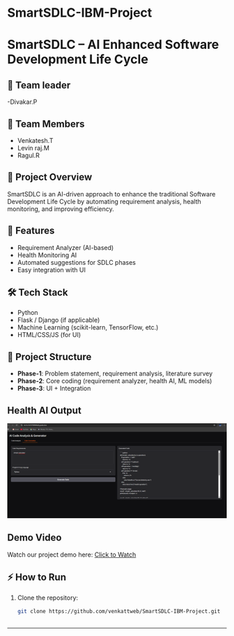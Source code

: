# SmartSDLC-IBM-Project
# SmartSDLC – AI Enhanced Software Development Life Cycle

## 👥 Team leader
 -Divakar.P

## 👥 Team Members
- Venkatesh.T
- Levin raj.M
- Ragul.R

## 📌 Project Overview
SmartSDLC is an AI-driven approach to enhance the traditional Software Development Life Cycle by automating requirement analysis, health monitoring, and improving efficiency.

## 🚀 Features
- Requirement Analyzer (AI-based)
- Health Monitoring AI
- Automated suggestions for SDLC phases
- Easy integration with UI

## 🛠️ Tech Stack
- Python
- Flask / Django (if applicable)
- Machine Learning (scikit-learn, TensorFlow, etc.)
- HTML/CSS/JS (for UI)

## 📂 Project Structure
- **Phase-1**: Problem statement, requirement analysis, literature survey  
- **Phase-2**: Core coding (requirement analyzer, health AI, ML models)  
- **Phase-3**: UI + Integration

## Health AI Output
![Health AI Output](Health_ai_output.png)

## Demo Video
Watch our project demo here: [Click to Watch](https://drive.google.com/file/d/1LP9thoMf3nxvr3ZVv680mvF-JOh-xFcD/view?usp=sharing)
    
 
## ⚡ How to Run  
1. Clone the repository:  
   ```bash
   git clone https://github.com/venkattweb/SmartSDLC-IBM-Project.git



---
